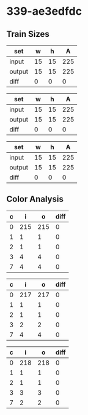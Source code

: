 # 339-ae3edfdc
## Train Sizes

|set|w|h|A|
|---|---|---|---|
|input|15|15|225|
|output|15|15|225|
|diff|0|0|0|


|set|w|h|A|
|---|---|---|---|
|input|15|15|225|
|output|15|15|225|
|diff|0|0|0|


|set|w|h|A|
|---|---|---|---|
|input|15|15|225|
|output|15|15|225|
|diff|0|0|0|


## Color Analysis

|c|i|o|diff|
|---|---|---|---|
|0|215|215|0|
|1|1|1|0|
|2|1|1|0|
|3|4|4|0|
|7|4|4|0|


|c|i|o|diff|
|---|---|---|---|
|0|217|217|0|
|1|1|1|0|
|2|1|1|0|
|3|2|2|0|
|7|4|4|0|


|c|i|o|diff|
|---|---|---|---|
|0|218|218|0|
|1|1|1|0|
|2|1|1|0|
|3|3|3|0|
|7|2|2|0|

